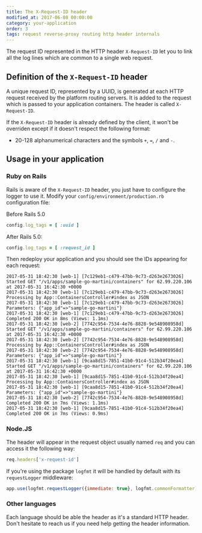```yaml
---
title: The X-Request-ID header
modified_at: 2017-06-08 00:00:00
category: your-application
order: 3
tags: request reverse-proxy routing http header internals
---
```


The request ID represented in the HTTP header `X-Request-ID` let you to link
all the log lines which are common to a single web request.

## Definition of the `X-Request-ID` header

A unique request ID, represented by a UUID, is generated at each HTTP request
received by the platform routing servers. It is added to the request which is
passed to your application containers. The header is called `X-Request-ID`.

If the `X-Request-ID` header is already defined by the client, it won't be
overriden except if it doesn't respect the following format:

* 20-128 alphanumerical characters and the symbols `+`, `=`, `/` and `-`.

## Usage in your application

### Ruby on Rails

Rails is aware of the `X-Request-ID` header, you just have to configure the logger
to use it. Modify your `config/environment/production.rb` configuration file:

Before Rails 5.0

```ruby
config.log_tags = [ :uuid ]
```

After Rails 5.0:

```ruby
config.log_tags = [ :request_id ]
```

Then redeploy your application and you should see the IDs appearing for each request:

```
2017-05-31 18:42:30 [web-1] [7c129eb1-c479-47bb-9c73-d263e2673026] Started GET "/v1/apps/sample-go-martini/containers" for 62.99.220.106 at 2017-05-31 16:42:30 +0000
2017-05-31 18:42:30 [web-1] [7c129eb1-c479-47bb-9c73-d263e2673026] Processing by App::ContainersController#index as JSON
2017-05-31 18:42:30 [web-1] [7c129eb1-c479-47bb-9c73-d263e2673026]   Parameters: {"app_id"=>"sample-go-martini"}
2017-05-31 18:42:30 [web-1] [7c129eb1-c479-47bb-9c73-d263e2673026] Completed 200 OK in 8ms (Views: 1.1ms)
2017-05-31 18:42:30 [web-2] [7742c954-7534-4e76-8828-9e548908958d] Started GET "/v1/apps/sample-go-martini/containers" for 62.99.220.106 at 2017-05-31 16:42:30 +0000
2017-05-31 18:42:30 [web-2] [7742c954-7534-4e76-8828-9e548908958d] Processing by App::ContainersController#index as JSON
2017-05-31 18:42:30 [web-2] [7742c954-7534-4e76-8828-9e548908958d]   Parameters: {"app_id"=>"sample-go-martini"}
2017-05-31 18:42:30 [web-1] [9caa8d15-7851-41b0-91c4-512b34f20ea4] Started GET "/v1/apps/sample-go-martini/containers" for 62.99.220.106 at 2017-05-31 16:42:30 +0000
2017-05-31 18:42:30 [web-1] [9caa8d15-7851-41b0-91c4-512b34f20ea4] Processing by App::ContainersController#index as JSON
2017-05-31 18:42:30 [web-1] [9caa8d15-7851-41b0-91c4-512b34f20ea4]   Parameters: {"app_id"=>"sample-go-martini"}
2017-05-31 18:42:30 [web-2] [7742c954-7534-4e76-8828-9e548908958d] Completed 200 OK in 7ms (Views: 1.1ms)
2017-05-31 18:42:30 [web-1] [9caa8d15-7851-41b0-91c4-512b34f20ea4] Completed 200 OK in 7ms (Views: 0.9ms)
```

### Node.JS

The header will appear in the request object usually named `req` and you can access it the following way:

```javascript
req.headers['x-request-id']
```

If you're using the package `logfmt` it will be handled by default with its `requestLogger` middleware:

```javascript
app.use(logfmt.requestLogger({immediate: true}, logfmt.commonFormatter))
```

### Other languages

Each language should be able the header as it's a standard HTTP header. Don't hesitate to reach us
if you need help getting the header information.
